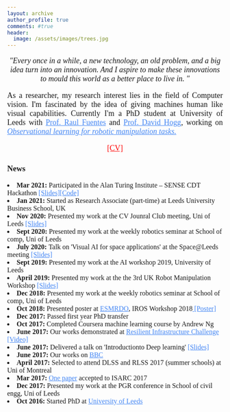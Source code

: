 ```yaml
---
layout: archive
author_profile: true
comments: #true
header:
  image: /assets/images/trees.jpg
---
```

<link rel="stylesheet" href="/assets/styles.css">

<!--------------------------------------------------------------------------------------------------------------------------->

<font face="Georgia" size="4">

<p align="center">
<i>"Every once in a while, a new technology, an old problem, and a big idea turn into an innovation. And I aspire to make these innovations to mould this world as a better place to live in.
" </i>
</p>

<p align="justify">
As a researcher, my research interest lies in the field of Computer vision. I'm fascinated by the idea of giving machines human like visual capabilities. Currently I'm a PhD student at University of Leeds with  <a style="color: #4285F4" href="http://www.personal.leeds.ac.uk/~cenrf/" >Prof. Raul Fuentes</a> and <a style="color: #4285F4" href="https://engineering.leeds.ac.uk/staff/84/Professor_David_Hogg" > Prof. David Hogg</a>, working on <i><a style="color: #4285F4" href="https://leopauly.github.io/s2l/" >Observational learning for robotic manipulation tasks.</a></i>
</p>

<p align="center">
<a style="color: red" href="http://tinyurl.com/leo-cv-2019"> [CV] </a>
</p>

</font>

<!--------------------------------------------------------------------------------------------------------------------------->

<font face="Times" size="3">
<p align="center">

<h3>News</h3>
<li><b>Mar 2021: </b>  Participated in the Alan Turing Institute – SENSE CDT Hackathon <a style="color: #4285F4" href="https://lnkd.in/dtaBPwi">[Slides]</a><a style="color: #4285F4" href="https://lnkd.in/dzTryn8">[Code]</a></li>
<li><b>Jan 2021: </b> Started as Research Associate (part-time) at Leeds University Business School, UK</li>
<li><b>Nov 2020: </b> Presented my work at the CV Jounral Club meeting, Uni of Leeds <a style="color: #4285F4" href="https://drive.google.com/file/d/1xizv0G04Ej49LZDm29QCi_tGjbAyUxzx/view?usp=sharing">[Slides]</a></li>
<li><b>Sept 2020: </b> Presented my work at the weekly robotics seminar at School of comp, Uni of Leeds</li>
<li><b>July 2020: </b> Talk on 'Visual AI for space applications' at the Space@Leeds meeting <a style="color: #4285F4" href="https://www.slideshare.net/leopauly/space-ai-237076852">[Slides]</a></li>
<li><b>Sept 2019: </b> Presented my work at the AI workshop 2019, University of Leeds</li>
<li><b>April 2019: </b> Presented my work at the the 3rd UK Robot Manipulation Workshop <a style="color: #4285F4" href="https://drive.google.com/file/d/1G7T1UMQ6JdxZx8iTElhD9psxCYky10Wf/view?usp=sharing">[Slides]</a></li>
<li><b>Dec 2018: </b> Presented my work at the weekly robotics seminar at School of comp, Uni of Leeds</li>
<li><b>Oct 2018: </b> Presented poster at <a style="color: #4285F4" href="https://sites.google.com/view/objmani/home?authuser=0">ESMRDO</a>, IROS Workshop 2018<a style="color: #4285F4" href="https://drive.google.com/file/d/1i6jnQp3I4pwxO1XzQCDXnVosrDbI17Ew/view?usp=sharing" > [Poster]</a></li>
<li><b>Dec 2017: </b> Passed first year PhD transfer</li>
<li><b>Oct 2017: </b> Completed Coursera machine learning course by Andrew Ng</li>
<li><b>June 2017: </b>Our works demonstrated at <a style="color: #4285F4" href="http://selfrepairingcities.com/outputs/robots-resilient-infrastructure/">Resilient Infrastructure Challenge</a><a style="color: #4285F4" href="https://www.youtube.com/watch?v=c5fLRL_gbmw
"> [Video]</a></li>
<li><b>June 2017: </b>Delivered a talk on 'Introductionto Deep learning' <a style="color: #4285F4" href="https://www.slideshare.net/leopauly/introduction-to-deep-learning-77045231
">[Slides]</a></li>

<li><b>June 2017: </b>Our works on <a style="color: #4285F4" href="https://www.bbc.co.uk/programmes/b08w1gqq">BBC</a></li>
<li><b>April 2017: </b> Selected to attend DLSS and RLSS 2017 (summer schools) at Uni of Montreal</li>
<li><b>Mar 2017: </b><a style="color: #4285F4" href="https://core.ac.uk/download/pdf/96765657.pdf"> One paper</a> accepted to ISARC 2017</li>
<li><b>Dec 2017: </b> Presented my work at the PGR conference in School of civil engg, Uni of Leeds</li>
<li><b>Oct 2016: </b> Started PhD at <a style="color: #4285F4" href="https://www.leeds.ac.uk/">University of Leeds </a></li>

</p>
</font>

<!--------------------------------------------------------------------------------------------------------------------------->
